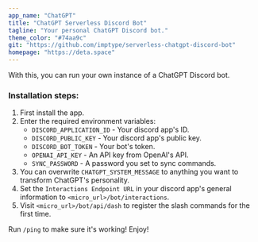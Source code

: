 ```yaml
---
app_name: "ChatGPT"
title: "ChatGPT Serverless Discord Bot"
tagline: "Your personal ChatGPT Discord bot."
theme_color: "#74aa9c"
git: "https://github.com/imptype/serverless-chatgpt-discord-bot"
homepage: "https://deta.space"
---
```


With this, you can run your own instance of a ChatGPT Discord bot.

### Installation steps:
1. First install the app.
2. Enter the required environment variables:
    - `DISCORD_APPLICATION_ID` - Your discord app's ID.
    - `DISCORD_PUBLIC_KEY` - Your discord app's public key.
    - `DISCORD_BOT_TOKEN` - Your bot's token.
    - `OPENAI_API_KEY` - An API key from OpenAI's API.
    - `SYNC_PASSWORD` - A password you set to sync commands.
3. You can overwrite `CHATGPT_SYSTEM_MESSAGE` to anything you want to transform ChatGPT's personality.
4. Set the `Interactions Endpoint URL` in your discord app's general information to `<micro_url>/bot/interactions`.
5. Visit `<micro_url>/bot/api/dash` to register the slash commands for the first time.

Run `/ping` to make sure it's working! Enjoy!
